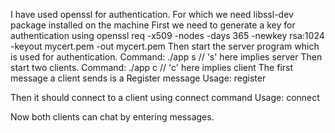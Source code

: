 I have used openssl for authentication. For which we need libssl-dev package installed on the machine
First we need to generate a key for authentication using
 openssl req -x509 -nodes -days 365 -newkey rsa:1024 -keyout mycert.pem -out mycert.pem
Then start the server program which is used for authentication.
    Command: ./app s <port>  // 's' here implies server
Then start two clients.
    Command: ./app c <port> // 'c' here implies client
The first message a client sends is a Register message
    Usage: register <ip> <server-port>

Then it should connect to a client using connect command
    Usage: connect <ip> <client-port>

Now both clients can chat by entering messages. 

